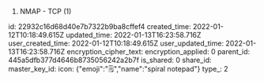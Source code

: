 1. NMAP - TCP (1)

id: 22932c16d68d40e7b7322b9ba8cffef4
created_time: 2022-01-12T10:18:49.615Z
updated_time: 2022-01-13T16:23:58.716Z
user_created_time: 2022-01-12T10:18:49.615Z
user_updated_time: 2022-01-13T16:23:58.716Z
encryption_cipher_text: 
encryption_applied: 0
parent_id: 445a5dfb377d4646b8735056242a2b7f
is_shared: 0
share_id: 
master_key_id: 
icon: {"emoji":"🗒️","name":"spiral notepad"}
type_: 2